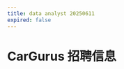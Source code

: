 ```yaml
---
title: data analyst 20250611
expired: false
---
```


# CarGurus 招聘信息

<JobPostingTable job-posting-json-path="cargurus/data/data-analyst-20250611.json" />
